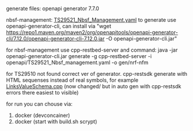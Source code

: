 generate files:
openapi generator 7.7.0

nbsf-management: [TS29521_Nbsf_Management.yaml](openapi/TS29521_Nbsf_Management.yaml)
to generate use openapi-generator-cli, can install via "wget https://repo1.maven.org/maven2/org/openapitools/openapi-generator-cli/7.12.0/openapi-generator-cli-7.12.0.jar -O openapi-generator-cli.jar"

for nbsf-management use cpp-restbed-server and command:
java -jar openapi-generator-cli.jar generate -g cpp-restbed-server -i openapi/TS29521_Nbsf_management.yaml -o gen/nrf-nfm

for TS29510 not found correct ver of generator. cpp-restsdk generate with HTML sequenses instead of real symbols, for example [LinksValueSchema.cpp](gen/nrf-nfm-restsdk/src/model/LinksValueSchema.cpp)
(now changed/ but in auto gen with cpp-restsdk errors there easiest to visible)

for run you can chouse via:
1. docker (devconcainer)
2. docker (start with build.sh scrypt)

